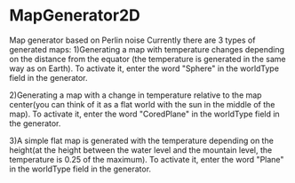 # MapGenerator2D
Map generator based on Perlin noise
Currently there are 3 types of generated maps:
1)Generating a map with temperature changes depending on the distance from the equator (the temperature is generated in the same way as on Earth).
To activate it, enter the word "Sphere" in the worldType field in the generator.

2)Generating a map with a change in temperature relative to the map center(you can think of it as a flat world with the sun in the middle of the map).
To activate it, enter the word "CoredPlane" in the worldType field in the generator.

3)A simple flat map is generated with the temperature depending on the height(at the height between the water level and the mountain level, the temperature is 0.25 of the maximum).
To activate it, enter the word "Plane" in the worldType field in the generator.
